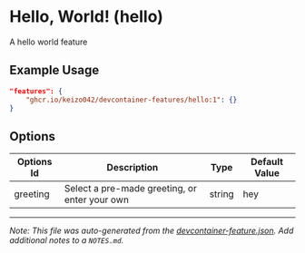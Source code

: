 
# Hello, World! (hello)

A hello world feature

## Example Usage

```json
"features": {
    "ghcr.io/keizo042/devcontainer-features/hello:1": {}
}
```

## Options

| Options Id | Description | Type | Default Value |
|-----|-----|-----|-----|
| greeting | Select a pre-made greeting, or enter your own | string | hey |



---

_Note: This file was auto-generated from the [devcontainer-feature.json](https://github.com/keizo042/devcontainer-features/blob/main/src/hello/devcontainer-feature.json).  Add additional notes to a `NOTES.md`._
